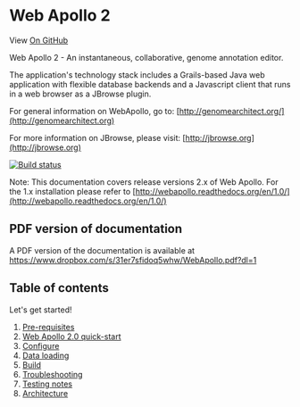 # Web Apollo 2

View <a href="https://github.com/GMOD/Apollo/blob/master/docs/index.md">On GitHub</a>

Web Apollo 2 - An instantaneous, collaborative, genome annotation editor.

The application's technology stack includes a Grails-based Java web application with flexible database backends and a
Javascript client that runs in a web browser as a JBrowse plugin.

For general information on WebApollo, go to: 
[http://genomearchitect.org/](http://genomearchitect.org)

For more information on JBrowse, please visit:
[http://jbrowse.org](http://jbrowse.org)

[![Build status](https://travis-ci.org/GMOD/Apollo.png?branch=master)](https://travis-ci.org/GMOD/Apollo)

Note: This documentation covers release versions 2.x of Web Apollo. For the 1.x installation please refer to
[http://webapollo.readthedocs.org/en/1.0/](http://webapollo.readthedocs.org/en/1.0/)




## PDF version of documentation

A PDF version of the documentation is available at https://www.dropbox.com/s/31er7sfidoq5whw/WebApollo.pdf?dl=1

## Table of contents

Let's get started!

1. [Pre-requisites](Prerequisites.md)
2. [Web Apollo 2.0 quick-start](Apollo2Build.md)
3. [Configure](Configure.md)
4. [Data loading](Data_loading.md)
5. [Build](Build.md)
6. [Troubleshooting](Troubleshooting.md)
7. [Testing notes](Testing_notes.md)
8. [Architecture](Architecture.md)
